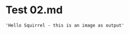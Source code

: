 # Test 02.md

```{.run cmd="echo" in="shell" out="image"}
'Hello Squirrel - this is an image as output'
```